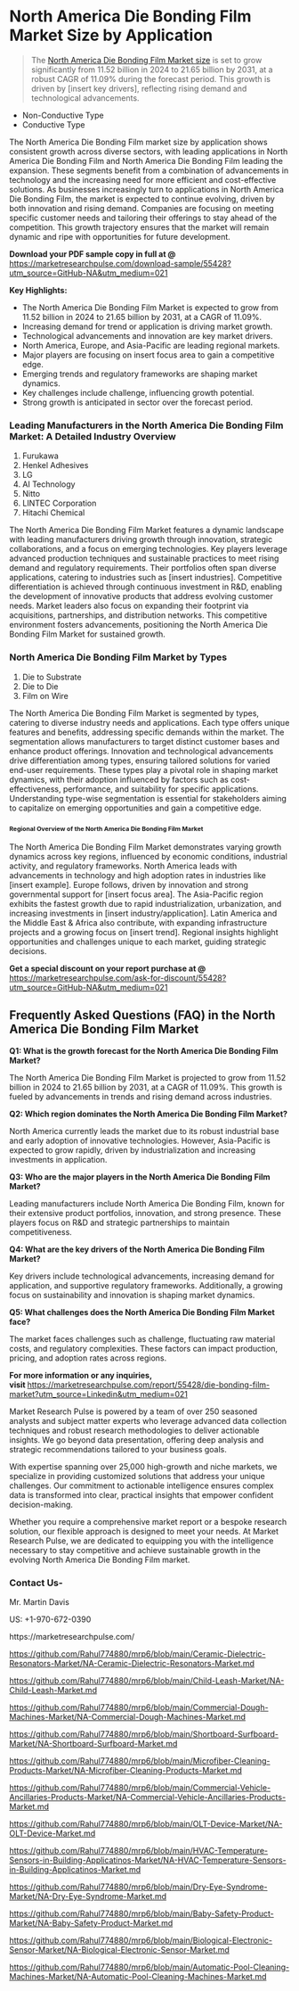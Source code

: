<h1>North America Die Bonding Film Market&nbsp;Size by Application</h1><blockquote><p>The <a href="https://marketresearchpulse.com/download-sample/55428?utm_source=GitHub-NA&amp;utm_medium=021">North America Die Bonding Film Market size</a> is set to grow significantly from 11.52 billion in 2024 to 21.65 billion by 2031, at a robust CAGR of 11.09% during the forecast period. This growth is driven by [insert key drivers], reflecting rising demand and technological advancements.</p></blockquote><ul><li>Non-Conductive Type<li> Conductive Type</li></ul><p>The North America Die Bonding Film market size by application shows consistent growth across diverse sectors, with leading applications in North America Die Bonding Film and North America Die Bonding Film leading the expansion. These segments benefit from a combination of advancements in technology and the increasing need for more efficient and cost-effective solutions. As businesses increasingly turn to applications in North America Die Bonding Film, the market is expected to continue evolving, driven by both innovation and rising demand. Companies are focusing on meeting specific customer needs and tailoring their offerings to stay ahead of the competition. This growth trajectory ensures that the market will remain dynamic and ripe with opportunities for future development.</p><p><strong>Download your PDF sample copy in full at @ </strong><a href="https://marketresearchpulse.com/download-sample/55428?utm_source=GitHub-NA&amp;utm_medium=021">https://marketresearchpulse.com/download-sample/55428?utm_source=GitHub-NA&amp;utm_medium=021</a></p><p><strong>Key Highlights: </strong></p><ul><li>The North America Die Bonding Film Market is expected to grow from 11.52 billion in 2024 to 21.65 billion by 2031, at a CAGR of 11.09%.</li><li>Increasing demand for trend or application is driving market growth.</li><li>Technological advancements and innovation are key market drivers.</li><li>North America, Europe, and Asia-Pacific are leading regional markets.</li><li>Major players are focusing on insert focus area to gain a competitive edge.</li><li>Emerging trends and regulatory frameworks are shaping market dynamics.</li><li>Key challenges include challenge, influencing growth potential.</li><li>Strong growth is anticipated in sector over the forecast period.</li></ul><h3>Leading Manufacturers in the North America Die Bonding Film Market: A Detailed Industry Overview</h3><ol><li>Furukawa</li><li>Henkel Adhesives</li><li>LG</li><li>AI Technology</li><li>Nitto</li><li>LINTEC Corporation</li><li>Hitachi Chemical</li></ol><div class="flex max-w-full flex-col flex-grow"><div class="min-h-8 text-message flex w-full flex-col items-end gap-2 whitespace-normal break-words [.text-message+&amp;]:mt-5" dir="auto" data-message-author-role="assistant" data-message-id="fd8432e4-4910-450d-b182-61b7bfb0a01f" data-message-model-slug="gpt-4o"><div class="flex w-full flex-col gap-1 empty:hidden first:pt-[3px]"><div class="markdown prose w-full break-words dark:prose-invert light"><p>The North America Die Bonding Film Market features a dynamic landscape with leading manufacturers driving growth through innovation, strategic collaborations, and a focus on emerging technologies. Key players leverage advanced production techniques and sustainable practices to meet rising demand and regulatory requirements. Their portfolios often span diverse applications, catering to industries such as [insert industries]. Competitive differentiation is achieved through continuous investment in R&amp;D, enabling the development of innovative products that address evolving customer needs. Market leaders also focus on expanding their footprint via acquisitions, partnerships, and distribution networks. This competitive environment fosters advancements, positioning the North America Die Bonding Film Market for sustained growth.</p></div></div></div></div><h3>North America Die Bonding Film Market by Types</h3><ol><li>Die to Substrate<li> Die to Die<li> Film on Wire</li></ol><div class="flex max-w-full flex-col flex-grow"><div class="min-h-8 text-message flex w-full flex-col items-end gap-2 whitespace-normal break-words [.text-message+&amp;]:mt-5" dir="auto" data-message-author-role="assistant" data-message-id="084470be-0bb7-4664-bddf-5156b4f41249" data-message-model-slug="gpt-4o-mini"><div class="flex w-full flex-col gap-1 empty:hidden first:pt-[3px]"><div class="markdown prose w-full break-words dark:prose-invert light"><p>The North America Die Bonding Film Market is segmented by types, catering to diverse industry needs and applications. Each type offers unique features and benefits, addressing specific demands within the market. The segmentation allows manufacturers to target distinct customer bases and enhance product offerings. Innovation and technological advancements drive differentiation among types, ensuring tailored solutions for varied end-user requirements. These types play a pivotal role in shaping market dynamics, with their adoption influenced by factors such as cost-effectiveness, performance, and suitability for specific applications. Understanding type-wise segmentation is essential for stakeholders aiming to capitalize on emerging opportunities and gain a competitive edge.</p></div></div></div></div><h3><span style="font-size: 11px;">Regional Overview of the North America Die Bonding Film Market</span></h3><div class="flex max-w-full flex-col flex-grow"><div class="min-h-8 text-message flex w-full flex-col items-end gap-2 whitespace-normal break-words [.text-message+&amp;]:mt-5" dir="auto" data-message-author-role="assistant" data-message-id="e9038762-ce64-4e30-91c9-9bd413514231" data-message-model-slug="gpt-4o-mini"><div class="flex w-full flex-col gap-1 empty:hidden first:pt-[3px]"><div class="markdown prose w-full break-words dark:prose-invert light"><p>The North America Die Bonding Film Market demonstrates varying growth dynamics across key regions, influenced by economic conditions, industrial activity, and regulatory frameworks. North America leads with advancements in technology and high adoption rates in industries like [insert example]. Europe follows, driven by innovation and strong governmental support for [insert focus area]. The Asia-Pacific region exhibits the fastest growth due to rapid industrialization, urbanization, and increasing investments in [insert industry/application]. Latin America and the Middle East &amp; Africa also contribute, with expanding infrastructure projects and a growing focus on [insert trend]. Regional insights highlight opportunities and challenges unique to each market, guiding strategic decisions.</p></div></div></div></div><p><strong>Get a special discount on your report purchase at @ </strong><a href="https://marketresearchpulse.com/ask-for-discount/55428?utm_source=GitHub-NA&amp;utm_medium=021">https://marketresearchpulse.com/ask-for-discount/55428?utm_source=GitHub-NA&amp;utm_medium=021</a></p><h2>Frequently Asked Questions (FAQ) in the North America Die Bonding Film Market</h2><p><strong>Q1: What is the growth forecast for the North America Die Bonding Film Market?</strong></p><p>The North America Die Bonding Film Market is projected to grow from 11.52 billion in 2024 to 21.65 billion by 2031, at a CAGR of 11.09%. This growth is fueled by advancements in trends and rising demand across industries.</p><p><strong>Q2: Which region dominates the North America Die Bonding Film Market?</strong></p><p>North America currently leads the market due to its robust industrial base and early adoption of innovative technologies. However, Asia-Pacific is expected to grow rapidly, driven by industrialization and increasing investments in application.</p><p><strong>Q3: Who are the major players in the North America Die Bonding Film Market?</strong></p><p>Leading manufacturers include North America Die Bonding Film, known for their extensive product portfolios, innovation, and strong presence. These players focus on R&amp;D and strategic partnerships to maintain competitiveness.</p><p><strong>Q4: What are the key drivers of the North America Die Bonding Film Market?</strong></p><p>Key drivers include technological advancements, increasing demand for application, and supportive regulatory frameworks. Additionally, a growing focus on sustainability and innovation is shaping market dynamics.</p><p><strong>Q5: What challenges does the North America Die Bonding Film Market face?</strong></p><p>The market faces challenges such as challenge, fluctuating raw material costs, and regulatory complexities. These factors can impact production, pricing, and adoption rates across regions.</p><p><strong>For more information or any inquiries, visit&nbsp;</strong><a href="https://marketresearchpulse.com/report/55428/die-bonding-film-market?utm_source=Linkedin&utm_medium=021">https://marketresearchpulse.com/report/55428/die-bonding-film-market?utm_source=Linkedin&utm_medium=021</a></p><p>Market Research Pulse is powered by a team of over 250 seasoned analysts and subject matter experts who leverage advanced data collection techniques and robust research methodologies to deliver actionable insights. We go beyond data presentation, offering deep analysis and strategic recommendations tailored to your business goals.</p><p>With expertise spanning over 25,000 high-growth and niche markets, we specialize in providing customized solutions that address your unique challenges. Our commitment to actionable intelligence ensures complex data is transformed into clear, practical insights that empower confident decision-making.</p><p>Whether you require a comprehensive market report or a bespoke research solution, our flexible approach is designed to meet your needs. At Market Research Pulse, we are dedicated to equipping you with the intelligence necessary to stay competitive and achieve sustainable growth in the evolving North America Die Bonding Film market.</p><h3><strong>Contact Us-</strong></h3><p>Mr. Martin Davis</p><p>US: +1-970-672-0390</p><p>https://marketresearchpulse.com/</p><p><a href="https://github.com/Rahul774880/mrp6/blob/main/Ceramic-Dielectric-Resonators-Market/NA-Ceramic-Dielectric-Resonators-Market.md">https://github.com/Rahul774880/mrp6/blob/main/Ceramic-Dielectric-Resonators-Market/NA-Ceramic-Dielectric-Resonators-Market.md</a></p><p><a href="https://github.com/Rahul774880/mrp6/blob/main/Child-Leash-Market/NA-Child-Leash-Market.md">https://github.com/Rahul774880/mrp6/blob/main/Child-Leash-Market/NA-Child-Leash-Market.md</a></p><p><a href="https://github.com/Rahul774880/mrp6/blob/main/Commercial-Dough-Machines-Market/NA-Commercial-Dough-Machines-Market.md">https://github.com/Rahul774880/mrp6/blob/main/Commercial-Dough-Machines-Market/NA-Commercial-Dough-Machines-Market.md</a></p><p><a href="https://github.com/Rahul774880/mrp6/blob/main/Shortboard-Surfboard-Market/NA-Shortboard-Surfboard-Market.md">https://github.com/Rahul774880/mrp6/blob/main/Shortboard-Surfboard-Market/NA-Shortboard-Surfboard-Market.md</a></p><p><a href="https://github.com/Rahul774880/mrp6/blob/main/Microfiber-Cleaning-Products-Market/NA-Microfiber-Cleaning-Products-Market.md">https://github.com/Rahul774880/mrp6/blob/main/Microfiber-Cleaning-Products-Market/NA-Microfiber-Cleaning-Products-Market.md</a></p><p><a href="https://github.com/Rahul774880/mrp6/blob/main/Commercial-Vehicle-Ancillaries-Products-Market/NA-Commercial-Vehicle-Ancillaries-Products-Market.md">https://github.com/Rahul774880/mrp6/blob/main/Commercial-Vehicle-Ancillaries-Products-Market/NA-Commercial-Vehicle-Ancillaries-Products-Market.md</a></p><p><a href="https://github.com/Rahul774880/mrp6/blob/main/OLT-Device-Market/NA-OLT-Device-Market.md">https://github.com/Rahul774880/mrp6/blob/main/OLT-Device-Market/NA-OLT-Device-Market.md</a></p><p><a href="https://github.com/Rahul774880/mrp6/blob/main/HVAC-Temperature-Sensors-in-Building-Applicatinos-Market/NA-HVAC-Temperature-Sensors-in-Building-Applicatinos-Market.md">https://github.com/Rahul774880/mrp6/blob/main/HVAC-Temperature-Sensors-in-Building-Applicatinos-Market/NA-HVAC-Temperature-Sensors-in-Building-Applicatinos-Market.md</a></p><p><a href="https://github.com/Rahul774880/mrp6/blob/main/Dry-Eye-Syndrome-Market/NA-Dry-Eye-Syndrome-Market.md">https://github.com/Rahul774880/mrp6/blob/main/Dry-Eye-Syndrome-Market/NA-Dry-Eye-Syndrome-Market.md</a></p><p><a href="https://github.com/Rahul774880/mrp6/blob/main/Baby-Safety-Product-Market/NA-Baby-Safety-Product-Market.md">https://github.com/Rahul774880/mrp6/blob/main/Baby-Safety-Product-Market/NA-Baby-Safety-Product-Market.md</a></p><p><a href="https://github.com/Rahul774880/mrp6/blob/main/Biological-Electronic-Sensor-Market/NA-Biological-Electronic-Sensor-Market.md">https://github.com/Rahul774880/mrp6/blob/main/Biological-Electronic-Sensor-Market/NA-Biological-Electronic-Sensor-Market.md</a></p><p><a href="https://github.com/Rahul774880/mrp6/blob/main/Automatic-Pool-Cleaning-Machines-Market/NA-Automatic-Pool-Cleaning-Machines-Market.md">https://github.com/Rahul774880/mrp6/blob/main/Automatic-Pool-Cleaning-Machines-Market/NA-Automatic-Pool-Cleaning-Machines-Market.md</a></p>
